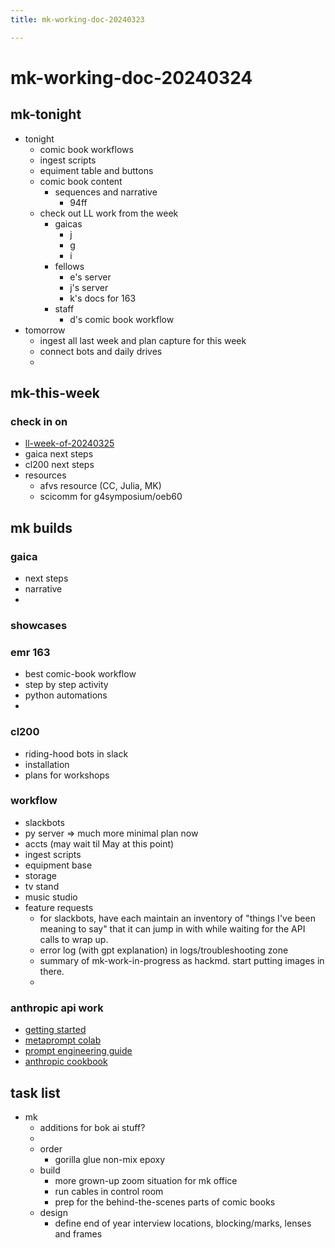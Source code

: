 ```yaml
---
title: mk-working-doc-20240323

---
```


# mk-working-doc-20240324

## mk-tonight
- tonight
    - comic book workflows
    - ingest scripts
    - equiment table and buttons
    - comic book content
        - sequences and narrative
            - 94ff
    - check out LL work from the week
        - gaicas
            - j
            - g
            - i
        - fellows
            - e's server
            - j's server
            - k's docs for 163
        - staff
            - d's comic book workflow
- tomorrow
    - ingest all last week and plan capture for this week
    - connect bots and daily drives
    - 
    
## mk-this-week

### check in on

- [ll-week-of-20240325](/AL8ShZ9ST8iuB-PcHnUKUQ)
- gaica next steps
- cl200 next steps
- resources
    * afvs resource (CC, Julia, MK)
    * scicomm for g4symposium/oeb60


    

## mk builds


### gaica 

- next steps
- narrative
- 

### showcases



### emr 163

- best comic-book workflow
- step by step activity
- python automations
- 

### cl200

- riding-hood bots in slack
- installation
- plans for workshops


### workflow
- slackbots
- py server => much more minimal plan now
- accts (may wait til May at this point)
- ingest scripts
- equipment base
- storage
- tv stand
- music studio
- feature requests
    - for slackbots, have each maintain an inventory of "things I've been meaning to say" that it can jump in with while waiting for the API calls to wrap up.
    - error log (with gpt explanation) in logs/troubleshooting zone
    - summary of mk-work-in-progress as hackmd. start putting images in there.
    - 

### anthropic api work

- [getting started](https://docs.anthropic.com/claude/docs/quickstart-guide)
- [metaprompt colab](https://colab.research.google.com/drive/1AXRAXDtMAm9SCzVj4iM8Daikl4YvOXYQ#scrollTo=4EiGHUcBr_LM)
- [prompt engineering guide](https://docs.anthropic.com/claude/docs/prompt-engineering)
- [anthropic cookbook](https://github.com/anthropics/anthropic-cookbook/)




## task list

- mk 
    - additions for bok ai stuff?
    - 
    - order
        - gorilla glue non-mix epoxy
    - build
        - more grown-up zoom situation for mk office
        - run cables in control room
        - prep for the behind-the-scenes parts of comic books
    - design
        - define end of year interview locations, blocking/marks, lenses and frames

